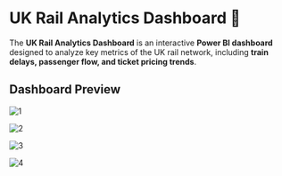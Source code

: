 # UK Rail Analytics Dashboard 🚆
 
The **UK Rail Analytics Dashboard** is an interactive **Power BI dashboard** designed to analyze key metrics of the UK rail network, including **train delays, passenger flow, and ticket pricing trends**.  

## Dashboard Preview  


![1](https://github.com/user-attachments/assets/268ccf26-d4bb-452e-8e96-d2475d827492)

![2](https://github.com/user-attachments/assets/e0a1abfc-1aaa-42f2-af30-f906cf62fa94)

![3](https://github.com/user-attachments/assets/14ba3592-4337-404d-a1f4-b528e37ca53d)

![4](https://github.com/user-attachments/assets/412136bd-8fca-42bc-893b-0a76b208f7ed)
